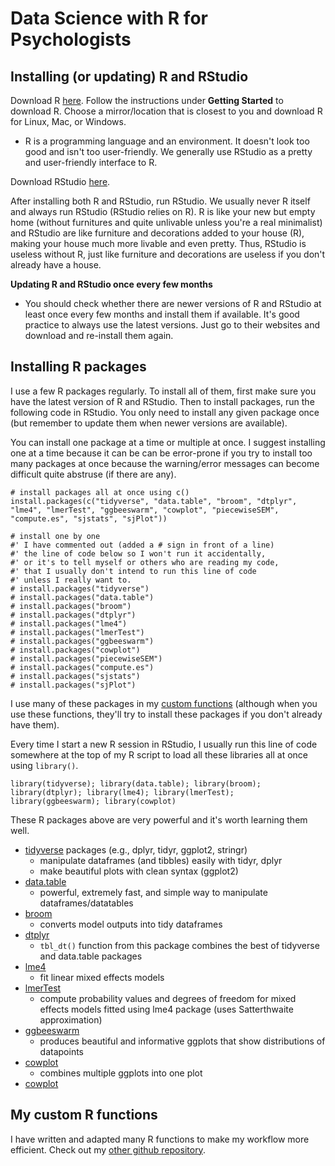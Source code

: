 # Data Science with R for Psychologists

## Installing (or updating) R and RStudio

Download R [here](https://www.r-project.org/). Follow the instructions under **Getting Started** to download R. Choose a mirror/location that is closest to you and download R for Linux, Mac, or Windows.

* R is a programming language and an environment. It doesn't look too good and isn't too user-friendly. We generally use RStudio as a pretty and user-friendly interface to R.

Download RStudio [here](https://www.rstudio.com/products/rstudio/download/). 

After installing both R and RStudio, run RStudio. We usually never R itself and always run RStudio (RStudio relies on R). R is like your new but empty home (without furnitures and quite unlivable unless you're a real minimalist) and RStudio are like furniture and decorations added to your house (R), making your house much more livable and even pretty. Thus, RStudio is useless without R, just like furniture and decorations are useless if you don't already have a house. 

**Updating R and RStudio once every few months**

* You should check whether there are newer versions of R and RStudio at least once every few months and install them if available. It's good practice to always use the latest versions. Just go to their websites and download and re-install them again. 

## Installing R packages

I use a few R packages regularly. To install all of them, first make sure you have the latest version of R and RStudio. Then to install packages, run the following code in RStudio. You only need to install any given package once (but remember to update them when newer versions are available).

You can install one package at a time or multiple at once. I suggest installing one at a time because it can be can be error-prone if you try to install too many packages at once because the warning/error messages can become difficult quite abstruse (if there are any).

```
# install packages all at once using c()
install.packages(c("tidyverse", "data.table", "broom", "dtplyr", "lme4", "lmerTest", "ggbeeswarm", "cowplot", "piecewiseSEM", "compute.es", "sjstats", "sjPlot"))

# install one by one
#' I have commented out (added a # sign in front of a line)
#' the line of code below so I won't run it accidentally,
#' or it's to tell myself or others who are reading my code,
#' that I usually don't intend to run this line of code
#' unless I really want to.
# install.packages("tidyverse")
# install.packages("data.table")
# install.packages("broom")
# install.packages("dtplyr")
# install.packages("lme4")
# install.packages("lmerTest")
# install.packages("ggbeeswarm")
# install.packages("cowplot")
# install.packages("piecewiseSEM")
# install.packages("compute.es")
# install.packages("sjstats")
# install.packages("sjPlot")
```

I use many of these packages in my [custom functions](#custom-r-functions) (although when you use these functions, they'll try to install these packages if you don't already have them).

Every time I start a new R session in RStudio, I usually run this line of code somewhere at the top of my R script to load all these libraries all at once using `library()`.

```
library(tidyverse); library(data.table); library(broom); library(dtplyr); library(lme4); library(lmerTest); library(ggbeeswarm); library(cowplot)
```

These R packages above are very powerful and it's worth learning them well.

* [tidyverse](https://www.tidyverse.org/) packages (e.g., dplyr, tidyr, ggplot2, stringr)
    - manipulate dataframes (and tibbles) easily with tidyr, dplyr
    - make beautiful plots with clean syntax (ggplot2)
* [data.table](https://cran.r-project.org/web/packages/data.table/vignettes/datatable-intro.html)
    - powerful, extremely fast, and simple way to manipulate dataframes/datatables
* [broom](https://cran.r-project.org/web/packages/broom/vignettes/broom.html)
    - converts model outputs into tidy dataframes
* [dtplyr](https://github.com/hadley/dtplyr)
    - `tbl_dt()` function from this package combines the best of tidyverse and data.table packages
* [lme4](https://www.jaredknowles.com/journal/2013/11/25/getting-started-with-mixed-effect-models-in-r)
    - fit linear mixed effects models
* [lmerTest](https://cran.r-project.org/web/packages/lmerTest/index.html)
    - compute probability values and degrees of freedom for mixed effects models fitted using lme4 package (uses Satterthwaite approximation)
* [ggbeeswarm](https://github.com/eclarke/ggbeeswarm)
    - produces beautiful and informative ggplots that show distributions of datapoints
* [cowplot](https://cran.r-project.org/web/packages/cowplot/vignettes/introduction.html)
    - combines multiple ggplots into one plot
* [cowplot](https://cran.r-project.org/web/packages/cowplot/vignettes/introduction.html)

## My custom R functions

I have written and adapted many R functions to make my workflow more efficient. Check out my [other github repository](https://github.com/hauselin/Rcode).
